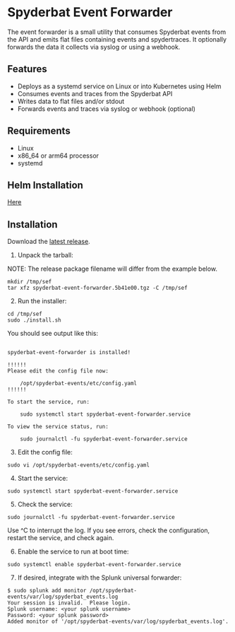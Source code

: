 # Spyderbat Event Forwarder

The event forwarder is a small utility that consumes Spyderbat events from the API and emits flat files containing events and spydertraces. It optionally forwards the data it collects via syslog or using a webhook.

## Features

- Deploys as a systemd service on Linux or into Kubernetes using Helm
- Consumes events and traces from the Spyderbat API
- Writes data to flat files and/or stdout
- Forwards events and traces via syslog or webhook (optional)

## Requirements

- Linux
- x86_64 or arm64 processor
- systemd

## Helm Installation
[Here](helm-chart/event-forwarder/README.md)

## Installation

Download the [latest release](https://github.com/spyderbat/event-forwarder/releases).

1. Unpack the tarball:

NOTE: The release package filename will differ from the example below.

```
mkdir /tmp/sef
tar xfz spyderbat-event-forwarder.5b41e00.tgz -C /tmp/sef
```

2. Run the installer:

```
cd /tmp/sef
sudo ./install.sh
```

You should see output like this:

```

spyderbat-event-forwarder is installed!

!!!!!!
Please edit the config file now:

    /opt/spyderbat-events/etc/config.yaml
!!!!!!

To start the service, run:

    sudo systemctl start spyderbat-event-forwarder.service

To view the service status, run:

    sudo journalctl -fu spyderbat-event-forwarder.service

```

3. Edit the config file:

`sudo vi /opt/spyderbat-events/etc/config.yaml`

4. Start the service:

`sudo systemctl start spyderbat-event-forwarder.service`

5. Check the service:

`sudo journalctl -fu spyderbat-event-forwarder.service`

Use ^C to interrupt the log. If you see errors, check the configuration, restart the service, and check again.

6. Enable the service to run at boot time:

`sudo systemctl enable spyderbat-event-forwarder.service`

7. If desired, integrate with the Splunk universal forwarder:

```
$ sudo splunk add monitor /opt/spyderbat-events/var/log/spyderbat_events.log
Your session is invalid.  Please login.
Splunk username: <your splunk username>
Password: <your splunk password>
Added monitor of '/opt/spyderbat-events/var/log/spyderbat_events.log'.
```
